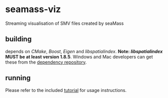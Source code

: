seamass-viz
===========

Streaming visualisation of SMV files created by seaMass 

building
-------
depends on _CMake_, _Boost_, _Eigen_ and _libspatialindex_. **Note: _libspatialindex_ MUST be at least version 1.8.5**.
Windows and Mac developers can get these from the [dependency repository](https://github.com/biospi/seamass-windeps).

running
-------
Please refer to the included [tutorial](docs/Tutorial.pdf) for usage instructions.
